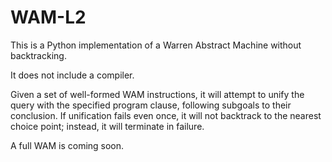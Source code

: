 # WAM-L2

This is a Python implementation of a Warren Abstract Machine without backtracking. 

It does not include a compiler.

Given a set of well-formed WAM instructions, it will attempt to unify the query with the specified program clause, following subgoals to their conclusion. If unification fails even once, it will not backtrack to the nearest choice point; instead, it will terminate in failure.

A full WAM is coming soon.